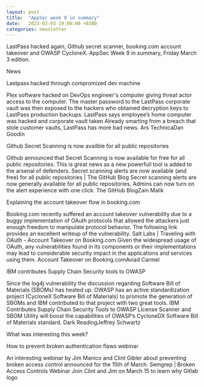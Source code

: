 ```yaml
---
layout: post
title:  "AppSec week 9 in summary"
date:   2023-03-03 19:00:00 +0300
categories: newsletter
---
```


LastPass hacked again, Github secret scanner, booking.com account takeover and OWASP CycloneX. AppSec Week 9 in summary, Friday March 3 edition.

News


Lastpass hacked through compromized dev machine

Plex software hacked on DevOps engineer's computer giving threat actor access to the computer. The master password to the LastPass corporate vault was then exposed to the hackers who obtained decryption keys to LastPass production backups.
LastPass says employee’s home computer was hacked and corporate vault taken
Already smarting from a breach that stole customer vaults, LastPass has more bad news.
Ars TechnicaDan Goodin

Github Secret Scanning is now availble for all public repositories

Github announced that Secret Scanning is now available for free for all public repositories. This is great news as a new powerfull tool is added to the arsenal of defenders.
Secret scanning alerts are now available (and free) for all public repositories | The GitHub Blog
Secret scanning alerts are now generally available for all public repositories. Admins can now turn on the alert experience with one click.
The GitHub BlogZain Malik

Explaining the account takeover flow in booking.com

Booking.com recently suffered an account takeover vulnerability due to a buggy implementation of OAuth protocols that allowed the attackers just enough freedom to manipulate protocol behavior. The following link provides an excellent writeup of the vulnerability.
Salt Labs | Traveling with OAuth - Account Takeover on Booking.com
Given the widespread usage of OAuth, any vulnerabilities found in its components or their implementations may lead to considerable security impact in the applications and services using them.
Account Takeover on Booking.comAviad Carmel

IBM contributes Supply Chain Security tools to OWASP

Since the log4j vulnerability the discussion regarding Software Bill of Materials (SBOMs) has heated up. OWASP has an active standardization project (CycloneX Software Bill of Materials) to promote the generation of SBOMs and IBM contributed to that project with two great tools.
IBM Contributes Supply Chain Security Tools to OWASP
License Scanner and SBOM Utility will boost the capabilities of OWASP’s CycloneDX Software Bill of Materials standard.
Dark ReadingJeffrey Schwartz

What was interesting this week?


How to prevent broken authentication flaws webinar

An interesting webinar by Jim Manico and Clint Gibler about preventing broken access control announced for the 15th of March.
Semgrep | Broken Access Controls Webinar
Join Clint and Jim on March 15 to learn why
Gitlab logo